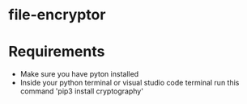 # file-encryptor

# Requirements
- Make sure you have pyton installed
- Inside your python terminal or visual studio code terminal run this command 'pip3 install cryptography'
